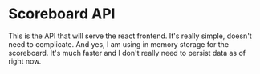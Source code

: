 # Scoreboard API

This is the API that will serve the react frontend. It's really simple, doesn't need to complicate. And yes, I am using in memory storage for the scoreboard. It's much faster and I don't really need to persist data as of right now.
